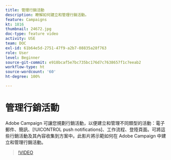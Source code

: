 ```yaml
---
title: 管理行銷活動
description: 瞭解如何建立和管理行銷活動。
feature: Campaigns
kt: 1816
thumbnail: 24672.jpg
doc-type: feature video
activity: USE
team: DOC
exl-id: 61b64e5d-2751-47f9-a2b7-08835a28f763
role: User
level: Beginner
source-git-commit: e918bcaf5e7bc735bc176d7c7638657f1c7eeab2
workflow-type: ht
source-wordcount: '60'
ht-degree: 100%

---
```


# 管理行銷活動

Adobe Campaign 可讓您規劃行銷活動，以便建立和管理不同類型的活動：電子郵件、簡訊、[!UICONTROL push notifications]、工作流程、登陸頁面。可將這些行銷活動及其內容收集到方案中。此影片將示範如何在 Adobe Campaign 中建立和管理行銷活動。

>[!VIDEO](https://video.tv.adobe.com/v/24672?quality=12)
